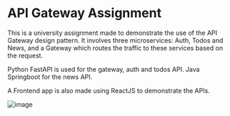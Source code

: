# API Gateway Assignment

This is a university assignment made to demonstrate the use of the API Gateway design pattern. It involves three microservices: Auth, Todos and News, and a Gateway which routes the traffic to these services based on the request.

Python FastAPI is used for the gateway, auth and todos API. Java Springboot for the news API.

A Frontend app is also made using ReactJS to demonstrate the APIs.

![image](https://github.com/mustansir14/api-gateway-assignment/assets/69202269/86c6a0e1-6028-48f2-9ec0-015faa7c06de)

